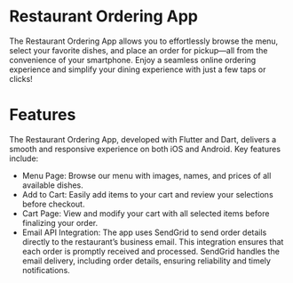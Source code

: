 # Restaurant Ordering App
The Restaurant Ordering App allows you to effortlessly browse the menu, select your favorite dishes, and place an order for pickup—all from the convenience of your smartphone. Enjoy a seamless online ordering experience and simplify your dining experience with just a few taps or clicks!

# Features
The Restaurant Ordering App, developed with Flutter and Dart, delivers a smooth and responsive experience on both iOS and Android. Key features include:<be>
* Menu Page: Browse our menu with images, names, and prices of all available dishes.<be>
* Add to Cart: Easily add items to your cart and review your selections before checkout.<be>
* Cart Page: View and modify your cart with all selected items before finalizing your order.<be>
* Email API Integration: The app uses SendGrid to send order details directly to the restaurant’s business email. This integration ensures that each order is promptly received and processed. SendGrid handles the email delivery, <be>including order details, ensuring reliability and timely notifications.

